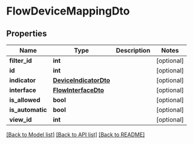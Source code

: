 # FlowDeviceMappingDto

## Properties
Name | Type | Description | Notes
------------ | ------------- | ------------- | -------------
**filter_id** | **int** |  | [optional] 
**id** | **int** |  | [optional] 
**indicator** | [**DeviceIndicatorDto**](DeviceIndicatorDto.md) |  | [optional] 
**interface** | [**FlowInterfaceDto**](FlowInterfaceDto.md) |  | [optional] 
**is_allowed** | **bool** |  | [optional] 
**is_automatic** | **bool** |  | [optional] 
**view_id** | **int** |  | [optional] 

[[Back to Model list]](../README.md#documentation-for-models) [[Back to API list]](../README.md#documentation-for-api-endpoints) [[Back to README]](../README.md)


